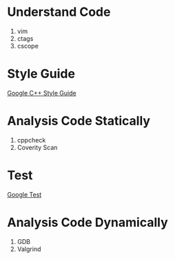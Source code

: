 
# Understand Code
1. vim
2. ctags
3. cscope

# Style Guide
[Google C++ Style Guide](https://google.github.io/styleguide/cppguide.html)

# Analysis Code Statically
1. cppcheck
2. Coverity Scan

# Test
[Google Test](https://github.com/google/googletest)

# Analysis Code Dynamically
1. GDB
2. Valgrind

